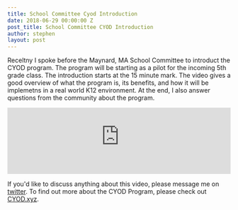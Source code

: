 ```yaml
---
title: School Committee Cyod Introduction
date: 2018-06-29 00:00:00 Z
post_title: School Committee CYOD Introduction
author: stephen
layout: post
---
```


Receltny I spoke before the Maynard, MA School Committee to introduct the CYOD program. The program will be starting as a pilot for the incoming 5th grade class. The introduction starts at the 15 minute mark. The video gives a good overview of what the program is, its benefits, and how it will be implemetns in a real world K12 environment. At the end, I also answer questions from the community about the program. 


<iframe width="100%"src="https://www.youtube-nocookie.com/embed/NV_tH1F9YaE?start=920" frameborder="0" allow="autoplay; encrypted-media" allowfullscreen></iframe>


If you'd like to discuss anything about this video, please message me on <a href="https://twitter.com/swoicik" rel="noopener" target="_blank">twitter</a>. To find out more about the CYOD Program, please check out <a href="https://cyod.xyz" rel="noopener" target="_blank">CYOD.xyz</a>.
